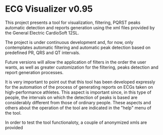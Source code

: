 # ECG Visualizer v0.95

This project presents a tool for visualization, filtering, PQRST peaks automatic detection and reports generation using the xml files provided by the General Electric CardioSoft 12SL.

The project is under continuous development and, for now, only contemplates automatic filtering and automatic peak detection based on predefined PR, QRS and QT intervals.

Future versions will allow the application of filters in the order the user wants, as well as greater customization for the filtering, peaks detection and report generation processes.

It is very important to point out that this tool has been developed expressly for the automation of the process of generating reports on ECGs taken on high-performance athletes. This aspect is important since, in this type of people, the intervals on which the detection of peaks is based are considerably different from those of ordinary people. These aspects and others about the operation of the tool are indicated in the "help" menu of the tool.

In order to test the tool functionaloty, a couple of anonymized xmls are provided
